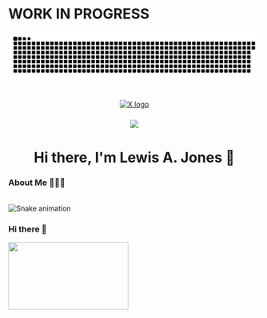 # WORK IN PROGRESS

<div align="center">
  <picture>
    <source media="(prefers-color-scheme: dark)" srcset="https://github.com/LewisAJones/LewisAJones/blob/output/github-contribution-grid-snake-dark.svg" />
    <source media="(prefers-color-scheme: light)" srcset="https://github.com/LewisAJones/LewisAJones/blob/output/github-contribution-grid-snake.svg" />
    <img alt="github-snake" src="https://github.com/LewisAJones/LewisAJones/blob/output/github-contribution-grid-snake.svg" />
  </picture>
</div>

###

<div align="center">
  <a href="https://twitter.com/LewisAlanJones"><img src="https://img.shields.io/static/v1?message=Follow&logo=x&label=&color=1DA1F2&logoColor=white&labelColor=&style=for-the-badge" height="25" alt="X logo"  /></a>
</div>

###

<div align="center">
  <img src="https://visitor-badge.laobi.icu/badge?page_id=lewisajones.lewisajones"  />
</div>

###

<h1 align="center">Hi there, I'm Lewis A. Jones 👋</h1>

###

<h3 align="left">About Me 👨🏻‍💻</h3>


<br clear="both">

<img src="https://raw.githubusercontent.com/lewisajones/output/snake.svg" alt="Snake animation" />

###


### Hi there 👋

  <img height="135" width="240" src="https://media1.giphy.com/media/13HgwGsXF0aiGY/giphy.gif"  />

<!--
**LewisAJones/LewisAJones** is a ✨ _special_ ✨ repository because its `README.md` (this file) appears on your GitHub profile.

Here are some ideas to get you started:

- 🔭 I’m currently working on ...
- 🌱 I’m currently learning ...
- 👯 I’m looking to collaborate on ...
- 🤔 I’m looking for help with ...
- 💬 Ask me about ...
- 📫 How to reach me: ...
- 😄 Pronouns: ...
- ⚡ Fun fact: ...
-->
